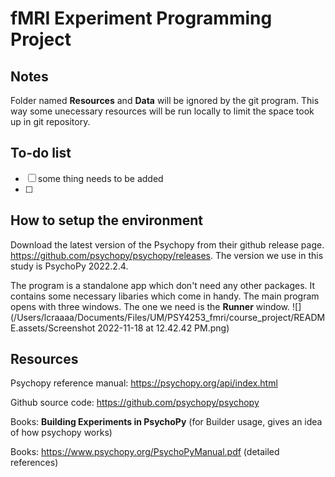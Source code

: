 # fMRI Experiment Programming Project
## Notes

Folder named **Resources** and **Data** will be ignored by the git program. This way some unecessary resources will be run locally to limit the space took up in git repository. 

## To-do list

- [ ] some thing needs to be added
- [ ] 

## How to setup the environment

Download the latest version of the Psychopy from their github release page. https://github.com/psychopy/psychopy/releases. The version we use in this study is PsychoPy 2022.2.4. 

The program is a standalone app which don't need any other packages. It contains some necessary libaries which come in handy. The main program opens with three windows. The one we need is the **Runner** window. ![](/Users/lcraaaa/Documents/Files/UM/PSY4253_fmri/course_project/README.assets/Screenshot 2022-11-18 at 12.42.42 PM.png)

## Resources

Psychopy reference manual: https://psychopy.org/api/index.html

Github source code: https://github.com/psychopy/psychopy

Books: **Building Experiments in PsychoPy** (for Builder usage, gives an idea of how psychopy works)

Books: https://www.psychopy.org/PsychoPyManual.pdf (detailed references)

